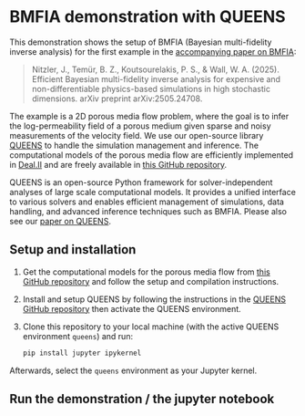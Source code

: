 # BMFIA demonstration with QUEENS

This demonstration shows the setup of BMFIA (Bayesian multi-fidelity inverse analysis) for the first
example in the [accompanying paper on BMFIA](https://arxiv.org/abs/2505.24708):
>Nitzler, J., Temür, B. Z., Koutsourelakis, P. S., & Wall, W. A. (2025). Efficient Bayesian multi-fidelity inverse analysis for expensive and non-differentiable physics-based simulations in high stochastic dimensions. arXiv preprint arXiv:2505.24708.

The example is a 2D porous media flow problem, where the goal is to infer the log-permeability field of a porous medium
given sparse and noisy measurements of the velocity field. We use our open-source library [QUEENS](https://github.com/queens-py/queens) to handle the simulation management and inference. The computational models of the porous media flow are efficiently implemented in [Deal.II](https://dealii.org/) and are freely available in [this GitHub repository](https://github.com/jnitzler/porous_media_flow_bmfia). 

QUEENS is an open-source Python framework for solver-independent analyses of large scale computational models. It provides a unified interface to various solvers and enables efficient management of simulations, data handling, and advanced inference techniques such as BMFIA. Please also see our [paper on QUEENS](https://www.arxiv.org/abs/2508.16316).

## Setup and installation

1. Get the computational models for the porous media flow from [this GitHub repository](https://github.com/jnitzler/porous_media_flow_bmfia) and follow the setup and compilation instructions.
2. Install and setup QUEENS by following the instructions in the [QUEENS GitHub repository](https://github.com/queens-py/queens) then activate the QUEENS environment.
3. Clone this repository to your local machine (with the active QUEENS environment `queens`) and run:

    ```bash
    pip install jupyter ipykernel
    ``` 

Afterwards, select the `queens` environment as your Jupyter kernel.

## Run the demonstration / the jupyter notebook
